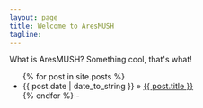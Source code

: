 ```yaml
---
layout: page
title: Welcome to AresMUSH
tagline: 
---
```



  What is AresMUSH?  Something cool, that's what!
  
  <ul class="posts">
    {% for post in site.posts %}
      <li><span>{{ post.date | date_to_string }}</span> &raquo; <a href="{{ BASE_PATH }}{{ post.url }}">{{ post.title }}</a></li>
    {% endfor %}
  -</ul>

